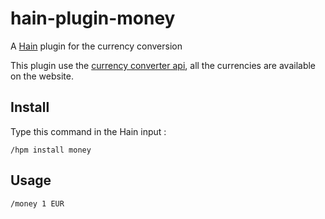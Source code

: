 # hain-plugin-money

A [Hain](https://github.com/appetizermonster/hain) plugin for the currency conversion

This plugin use the [currency converter api](http://free.currencyconverterapi.com/), all the currencies are available on the website.

## Install

Type this command in the Hain input :
```
/hpm install money
```

## Usage

```
/money 1 EUR
```
